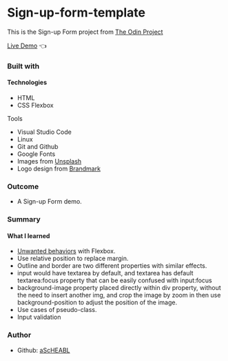 # Sign-up-form-template <br>

This is the Sign-up Form project from [The Odin Project](https://www.theodinproject.com/lessons/node-path-intermediate-html-and-css-sign-up-form) <br>

[Live Demo](https://ascheabl.github.io/Sign-up-form-template/) 👈 <br>

### Built with <br>

#### Technologies <br>

- HTML <br>
- CSS Flexbox <br>

Tools <br>
- Visual Studio Code <br>
- Linux <br>
- Git and Github <br>
- Google Fonts <br>
- Images from [Unsplash](unsplash.com/) <br>
- Logo design from [Brandmark](https://app.brandmark.io/v3/) <br>

### Outcome <br>

- A Sign-up Form demo. <br>

### Summary <br>

#### What I learned <br>

- [Unwanted behaviors](https://stackoverflow.com/questions/35087330/using-display-flex-causes-purple-border-to-appear?answertab=trending#tab-top) with Flexbox. <br>
- Use relative position to replace margin. <br>
- Outline and border are two different properties with similar effects. <br>
- input would have textarea by default, and textarea has default textarea:focus property that can be easily confused with input:focus <br>
- background-image property placed directly within div property, without the need to insert another img, and crop the image by zoom in then use background-position to adjust the position of the image. <br>
- Use cases of pseudo-class. <br>
- Input validation <br>

### Author <br>
- Github: [aScHEABL](https://github.com/aScHEABL)
